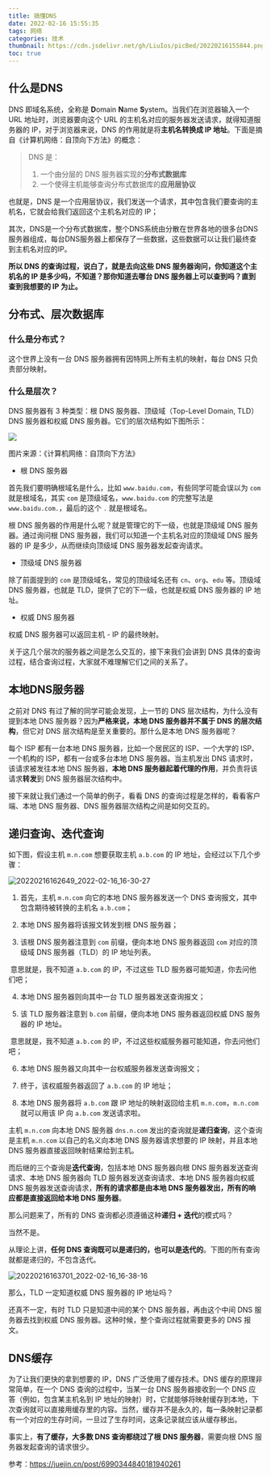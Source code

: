 ```yaml
---
title: 搞懂DNS
date: 2022-02-16 15:55:35
tags: 网络
categories: 技术
thumbnail: https://cdn.jsdelivr.net/gh/LiuIos/picBed/20220216155844.png
toc: true
---
```




## 什么是DNS

DNS 即域名系统，全称是 **D**omain **N**ame **S**ystem。当我们在浏览器输入一个 URL 地址时，浏览器要向这个 URL 的主机名对应的服务器发送请求，就得知道服务器的 IP，对于浏览器来说，DNS 的作用就是将**主机名转换成 IP 地址**。下面是摘自《计算机网络：自顶向下方法》的概念：

>  DNS 是：
>
> 1. 一个由分层的 DNS 服务器实现的**分布式数据库**
> 2. 一个使得主机能够查询分布式数据库的**应用层协议**

也就是，DNS 是一个应用层协议，我们发送一个请求，其中包含我们要查询的主机名，它就会给我们返回这个主机名对应的 IP；

其次，DNS是一个分布式数据库，整个DNS系统由分散在世界各地的很多台DNS服务器组成，每台DNS服务器上都保存了一些数据，这些数据可以让我们最终查到主机名对应的IP。

**所以 DNS 的查询过程，说白了，就是去向这些 DNS 服务器询问，你知道这个主机名的 IP 是多少吗，不知道？那你知道去哪台 DNS 服务器上可以查到吗？直到查到我想要的 IP 为止。**



## 分布式、层次数据库



### 什么是分布式？

这个世界上没有一台 DNS 服务器拥有因特网上所有主机的映射，每台 DNS 只负责部分映射。



### 什么是层次？

DNS 服务器有 3 种类型：根 DNS 服务器、顶级域（Top-Level Domain, TLD）DNS 服务器和权威 DNS 服务器。它们的层次结构如下图所示：

![](https://cdn.jsdelivr.net/gh/LiuIos/picBed/123_2022-02-16_16-12-42-20220216162240899.png)

图片来源：《计算机网络：自顶向下方法》

- 根 DNS 服务器

首先我们要明确根域名是什么，比如 `www.baidu.com`，有些同学可能会误以为 `com` 就是根域名，其实 `com` 是顶级域名，`www.baidu.com` 的完整写法是 `www.baidu.com.`，最后的这个 `.` 就是根域名。

根 DNS 服务器的作用是什么呢？就是管理它的下一级，也就是顶级域 DNS 服务器。通过询问根 DNS 服务器，我们可以知道一个主机名对应的顶级域 DNS 服务器的 IP 是多少，从而继续向顶级域 DNS 服务器发起查询请求。

- 顶级域 DNS 服务器

除了前面提到的 `com` 是顶级域名，常见的顶级域名还有 `cn`、`org`、`edu` 等。顶级域 DNS 服务器，也就是 TLD，提供了它的下一级，也就是权威 DNS 服务器的 IP 地址。

- 权威 DNS 服务器

权威 DNS 服务器可以返回主机 - IP 的最终映射。

关于这几个层次的服务器之间是怎么交互的，接下来我们会讲到 DNS 具体的查询过程，结合查询过程，大家就不难理解它们之间的关系了。



## 本地DNS服务器

之前对 DNS 有过了解的同学可能会发现，上一节的 DNS 层次结构，为什么没有提到本地 DNS 服务器？因为**严格来说，本地 DNS 服务器并不属于 DNS 的层次结构**，但它对 DNS 层次结构是至关重要的。那什么是本地 DNS 服务器呢？

每个 ISP 都有一台本地 DNS 服务器，比如一个居民区的 ISP、一个大学的 ISP、一个机构的 ISP，都有一台或多台本地 DNS 服务器。当主机发出 DNS 请求时，该请求被发往本地 DNS 服务器，**本地 DNS 服务器起着代理的作用**，并负责将该请求**转发**到 DNS 服务器层次结构中。

接下来就让我们通过一个简单的例子，看看 DNS 的查询过程是怎样的，看看客户端、本地 DNS 服务器、DNS 服务器层次结构之间是如何交互的。



## 递归查询、迭代查询

如下图，假设主机 `m.n.com` 想要获取主机 `a.b.com` 的 IP 地址，会经过以下几个步骤：

![20220216162649_2022-02-16_16-30-27](https://cdn.jsdelivr.net/gh/LiuIos/picBed/20220216162649_2022-02-16_16-30-27.png)

1. 首先，主机 `m.n.com` 向它的本地 DNS 服务器发送一个 DNS 查询报文，其中包含期待被转换的主机名 `a.b.com`；

2. 本地 DNS 服务器将该报文转发到根 DNS 服务器；

3. 该根 DNS 服务器注意到 `com` 前缀，便向本地 DNS 服务器返回 `com` 对应的顶级域 DNS 服务器（TLD）的 IP 地址列表。

​		意思就是，我不知道 `a.b.com` 的 IP，不过这些 TLD 服务器可能知道，你去问他们吧；

4. 本地 DNS 服务器则向其中一台 TLD 服务器发送查询报文；

5. 该 TLD 服务器注意到 `b.com` 前缀，便向本地 DNS 服务器返回权威 DNS 服务器的 IP 地址。

​		意思就是，我不知道 `a.b.com` 的 IP，不过这些权威服务器可能知道，你去问他们吧；

6. 本地 DNS 服务器又向其中一台权威服务器发送查询报文；

7. 终于，该权威服务器返回了 `a.b.com` 的 IP 地址；

8. 本地 DNS 服务器将 `a.b.com` 跟 IP 地址的映射返回给主机 `m.n.com`，`m.n.com` 就可以用该 IP 向 `a.b.com` 发送请求啦。

主机 `m.n.com` 向本地 DNS 服务器 `dns.n.com` 发出的查询就是**递归查询**，这个查询是主机 `m.n.com` 以自己的名义向本地 DNS 服务器请求想要的 IP 映射，并且本地 DNS 服务器直接返回映射结果给到主机。

而后继的三个查询是**迭代查询**，包括本地 DNS 服务器向根 DNS 服务器发送查询请求、本地 DNS 服务器向 TLD 服务器发送查询请求、本地 DNS 服务器向权威 DNS 服务器发送查询请求，**所有的请求都是由本地 DNS 服务器发出，所有的响应都是直接返回给本地 DNS 服务器**。

那么问题来了，所有的 DNS 查询都必须遵循这种**递归 + 迭代**的模式吗？

当然不是。

从理论上讲，**任何 DNS 查询既可以是递归的，也可以是迭代的**。下图的所有查询就都是递归的，不包含迭代。

![20220216163701_2022-02-16_16-38-16](https://cdn.jsdelivr.net/gh/LiuIos/picBed/20220216163701_2022-02-16_16-38-16.png)

那么，TLD 一定知道权威 DNS 服务器的 IP 地址吗？

还真不一定，有时 TLD 只是知道中间的某个 DNS 服务器，再由这个中间 DNS 服务器去找到权威 DNS 服务器。这种时候，整个查询过程就需要更多的 DNS 报文。

## DNS缓存

为了让我们更快的拿到想要的 IP，DNS 广泛使用了缓存技术。DNS 缓存的原理非常简单，在一个 DNS 查询的过程中，当某一台 DNS 服务器接收到一个 DNS 应答（例如，包含某主机名到 IP 地址的映射）时，它就能够将映射缓存到本地，下次查询就可以直接用缓存里的内容。当然，缓存并不是永久的，每一条映射记录都有一个对应的生存时间，一旦过了生存时间，这条记录就应该从缓存移出。

事实上，**有了缓存，大多数 DNS 查询都绕过了根 DNS 服务器**，需要向根 DNS 服务器发起查询的请求很少。


参考：https://juejin.cn/post/6990344840181940261

